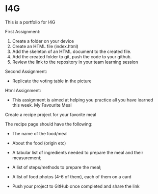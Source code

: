 # I4G
This is a portfolio for I4G

First Assignment:
1. Create a folder on your device
2. Create an HTML file (index.html)
3. Add the skeleton of an HTML document to the created file.
4. Add the created folder to git, push the code to your github.
5. Review the link to the repository in your team learning session

Second Assignment:
- Replicate the voting table in the picture

Html Assignment:
- This assignment is aimed at helping you practice all you have learned this week. My Favourite Meal

Create a recipe project for your favorite meal

The recipe page should have the following:

- The name of the food/meal
- About the food (origin etc)
- A tabular list of ingredients needed to prepare the meal and their measurement;
- A list of steps/methods to prepare the meal;
- A list of food photos (4-6 of them), each of them on a card

- Push your project to GitHub once completed and share the link 
